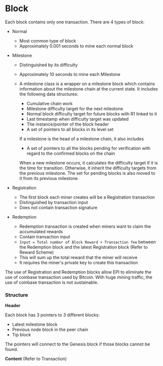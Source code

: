 # Block

Each block contains only one transaction. There are 4 types of block:

- Normal

  - Most common type of block
  - Approximately 0.001 seconds to mine each normal block

- Milestone

  - Distinguished by its difficulty

  - Approximately 10 seconds to mine each Milestone

  - A milestone class is a wrapper on a milestone block which contains information about the milestone chain at the current state. It includes the following data structures:

    - Cumulative chain work
    - Milestone difficulty target for the next milestone
    - Normal block difficulty target for future blocks with R1 linked to it
    - Last timestamp when difficulty target was updated
    - The instance/pointer of the block header
    - A set of pointers to all blocks in its level set

    If a milestone is the head of a milestone chain, it also includes

    - A set of pointers to all the blocks pending for verification with regard to the confirmed blocks on the chain

    When a new milestone occurs, it calculates the difficulty target if it is the time for transition. Otherwise, it inherit the difficulty targets from the previous milestone. The set for pending blocks is also moved to it from its previous milestone.

- Registration

  - The first block each miner creates will be a Registration transaction
  - Distinguished by transaction input
  - Does not contain transaction signature

- Redemption

  - Redemption transaction is created when miners want to claim the accumulated rewards
  - Contain transaction input
  - `Input = Total number of Block Reward + Transaction fee`  between the Redemption block and the latest Registration block (Refer to Reward Scheme)
  - This will sum up the total reward that the miner will receive
  - It requires the miner's private key to create this transaction

The use of Registration and Redemption blocks allow EPI to eliminate the use of coinbase transaction used by Bitcoin. With huge mining traffic, the use of coinbase transaction is not sustainable. 



### Structure

**Header**

<Insert Image>

Each block has 3 pointers to 3 different blocks: 

- Latest milestone block
- Previous node block in the peer chain
- Tip block

The pointers will connect to the Genesis block if those blocks cannot be found.

**Content** (Refer to Transaction)



###  



